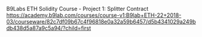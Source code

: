 B9Labs ETH Solidity Course - Project 1: Splitter Contract
https://academy.b9lab.com/courses/course-v1:B9lab+ETH-22+2018-03/courseware/82c7df09b67c4f96818e0a32a59b6457/d5b4341029a249bdb438d5a87a9c5a94/?child=first
